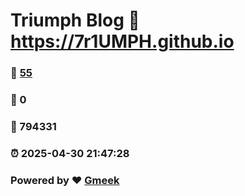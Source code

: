 # Triumph Blog :link: https://7r1UMPH.github.io 
### :page_facing_up: [55](https://7r1UMPH.github.io/tag.html) 
### :speech_balloon: 0 
### :hibiscus: 794331 
### :alarm_clock: 2025-04-30 21:47:28 
### Powered by :heart: [Gmeek](https://github.com/Meekdai/Gmeek)
